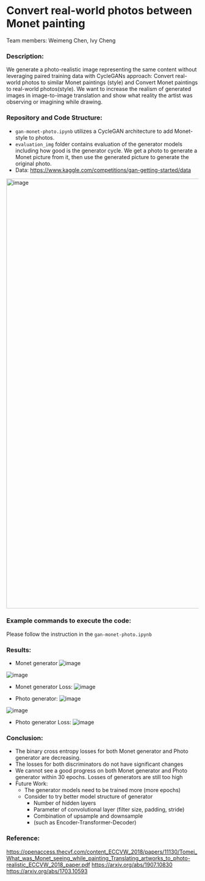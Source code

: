 # Convert real-world photos between Monet painting  
Team members: Weimeng Chen, Ivy Cheng
### Description:
We generate a photo-realistic image representing the same content without leveraging paired training data with CycleGANs approach: Convert real-world photos to similar Monet paintings (style) and Convert Monet paintings to real-world photos(style). We want to increase the realism of generated images in image-to-image translation and show what reality the artist was observing or imagining while drawing.
### Repository and Code Structure:
- `gan-monet-photo.ipynb` utilizes a CycleGAN architecture to add Monet-style to photos.
- `evaluation_img` folder contains evaluation of the generator models including how good is the generator cycle. We get a photo to generate a Monet picture from it, then use the generated picture to generate the original photo.
- Data: https://www.kaggle.com/competitions/gan-getting-started/data
<img width="1128" alt="image" src="https://user-images.githubusercontent.com/75918977/208309523-2a2618a2-f6a8-4e36-a0b1-3110bfebb7be.png">

### Example commands to execute the code:
Please follow the instruction in the `gan-monet-photo.ipynb`

### Results:
- Monet generator
![image](https://user-images.githubusercontent.com/75918977/208309951-8802fa57-251c-48b4-bf96-16df2fc4b4aa.png)

![image](https://user-images.githubusercontent.com/75918977/208310082-e634d7a8-13bc-4a43-93d3-f7b1e6b6438b.png)

  - Monet generator Loss:
  ![image](https://user-images.githubusercontent.com/75918977/208310140-66ea6d30-9d34-4464-8ede-2214c5d376db.png)

- Photo generator:
![image](https://user-images.githubusercontent.com/75918977/208310163-1db316aa-cb34-43cb-9ba8-1311e9847b26.png)

![image](https://user-images.githubusercontent.com/75918977/208310180-992bb2c3-bc6e-4a28-b836-4cee262567a1.png)

  - Photo generator Loss:
  ![image](https://user-images.githubusercontent.com/75918977/208310190-5cab52ab-248b-407c-8baf-e3da5112b5b8.png)
  
### Conclusion:
- The binary cross entropy losses for both Monet generator and Photo generator are decreasing. 
- The losses for both discriminators do not have significant changes
- We cannot see a good progress on both Monet generator and Photo generator within 30 epochs. Losses of generators are still too high
- Future Work:
  - The generator models need to be trained more (more epochs)
  - Consider to try better model structure of generator 
    - Number of hidden layers
    - Parameter of convolutional layer (filter size, padding, stride)
    - Combination of upsample and downsample
    - (such as Encoder-Transformer-Decoder)

### Reference:
https://openaccess.thecvf.com/content_ECCVW_2018/papers/11130/Tomei_What_was_Monet_seeing_while_painting_Translating_artworks_to_photo-realistic_ECCVW_2018_paper.pdf
https://arxiv.org/abs/1907.10830
https://arxiv.org/abs/1703.10593
